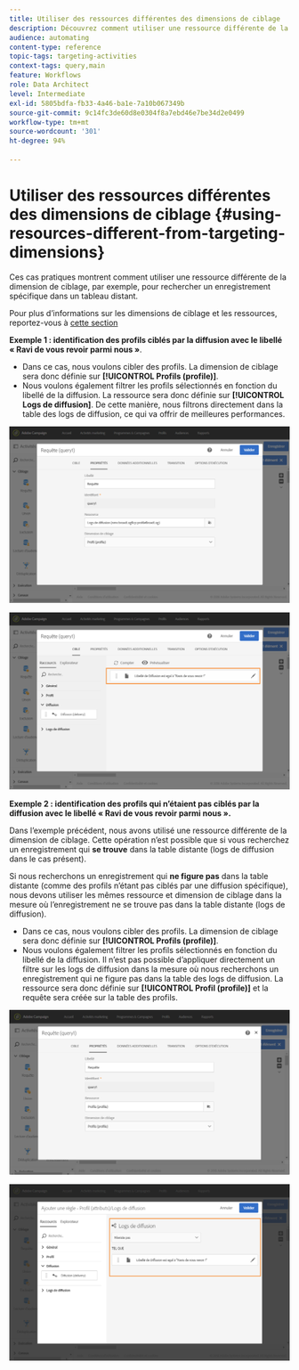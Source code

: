 ```yaml
---
title: Utiliser des ressources différentes des dimensions de ciblage
description: Découvrez comment utiliser une ressource différente de la dimension de ciblage.
audience: automating
content-type: reference
topic-tags: targeting-activities
context-tags: query,main
feature: Workflows
role: Data Architect
level: Intermediate
exl-id: 5805bdfa-fb33-4a46-ba1e-7a10b067349b
source-git-commit: 9c14fc3de60d8e0304f8a7ebd46e7be34d2e0499
workflow-type: tm+mt
source-wordcount: '301'
ht-degree: 94%

---
```


# Utiliser des ressources différentes des dimensions de ciblage {#using-resources-different-from-targeting-dimensions}

Ces cas pratiques montrent comment utiliser une ressource différente de la dimension de ciblage, par exemple, pour rechercher un enregistrement spécifique dans un tableau distant.

Pour plus d’informations sur les dimensions de ciblage et les ressources, reportez-vous à [cette section](../../automating/using/query.md#targeting-dimensions-and-resources)

**Exemple 1 : identification des profils ciblés par la diffusion avec le libellé « Ravi de vous revoir parmi nous »**.

* Dans ce cas, nous voulons cibler des profils. La dimension de ciblage sera donc définie sur **[!UICONTROL Profils (profile)]**.
* Nous voulons également filtrer les profils sélectionnés en fonction du libellé de la diffusion. La ressource sera donc définie sur **[!UICONTROL Logs de diffusion]**. De cette manière, nous filtrons directement dans la table des logs de diffusion, ce qui va offrir de meilleures performances.

![](assets/targeting_dimension6.png)

![](assets/targeting_dimension7.png)

**Exemple 2 : identification des profils qui n’étaient pas ciblés par la diffusion avec le libellé « Ravi de vous revoir parmi nous ».**

Dans l’exemple précédent, nous avons utilisé une ressource différente de la dimension de ciblage. Cette opération n’est possible que si vous recherchez un enregistrement qui **se trouve** dans la table distante (logs de diffusion dans le cas présent).

Si nous recherchons un enregistrement qui **ne figure pas** dans la table distante (comme des profils n’étant pas ciblés par une diffusion spécifique), nous devons utiliser les mêmes ressource et dimension de ciblage dans la mesure où l’enregistrement ne se trouve pas dans la table distante (logs de diffusion).

* Dans ce cas, nous voulons cibler des profils. La dimension de ciblage sera donc définie sur **[!UICONTROL Profils (profile)]**.
* Nous voulons également filtrer les profils sélectionnés en fonction du libellé de la diffusion. Il n’est pas possible d’appliquer directement un filtre sur les logs de diffusion dans la mesure où nous recherchons un enregistrement qui ne figure pas dans la table des logs de diffusion. La ressource sera donc définie sur **[!UICONTROL Profil (profile)]** et la requête sera créée sur la table des profils.

![](assets/targeting_dimension8.png)

![](assets/targeting_dimension9.png)
